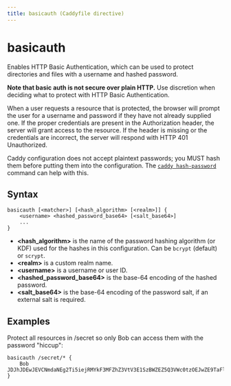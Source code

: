 ```yaml
---
title: basicauth (Caddyfile directive)
---
```


# basicauth

Enables HTTP Basic Authentication, which can be used to protect directories and files with a username and hashed password.

**Note that basic auth is not secure over plain HTTP.** Use discretion when deciding what to protect with HTTP Basic Authentication.

When a user requests a resource that is protected, the browser will prompt the user for a username and password if they have not already supplied one. If the proper credentials are present in the Authorization header, the server will grant access to the resource. If the header is missing or the credentials are incorrect, the server will respond with HTTP 401 Unauthorized.

Caddy configuration does not accept plaintext passwords; you MUST hash them before putting them into the configuration. The [`caddy hash-password`](/docs/command-line#caddy-hash-password) command can help with this.


## Syntax

```caddy-d
basicauth [<matcher>] [<hash_algorithm> [<realm>]] {
	<username> <hashed_password_base64> [<salt_base64>]
	...
}
```

- **&lt;hash_algorithm&gt;** is the name of the password hashing algorithm (or KDF) used for the hashes in this configuration. Can be `bcrypt` (default) or `scrypt`.
- **&lt;realm&gt;** is a custom realm name.
- **&lt;username&gt;** is a username or user ID.
- **&lt;hashed_password_base64&gt;** is the base-64 encoding of the hashed password.
- **&lt;salt_base64&gt;** is the base-64 encoding of the password salt, if an external salt is required.


## Examples

Protect all resources in /secret so only Bob can access them with the password "hiccup":

```caddy-d
basicauth /secret/* {
	Bob JDJhJDEwJEVCNmdaNEg2Ti5iejRMYkF3MFZhZ3VtV3E1SzBWZEZ5Q3VWc0tzOEJwZE9TaFlZdEVkZDhX
}
```

